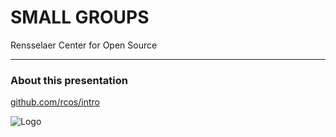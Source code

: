 # SMALL GROUPS

Rensselaer Center for Open Source

---

### About this presentation

[github.com/rcos/intro](https://github.com/rcos/intro)

![Logo](assets/logo.png)
